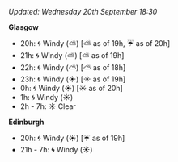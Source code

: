 *Updated: Wednesday 20th September 18:30*

**Glasgow**

* 20h: :cyclone: Windy (:partly_sunny:) [:partly_sunny: as of 19h, :umbrella: as of 20h]
* 21h: :cyclone: Windy (:partly_sunny:) [:partly_sunny: as of 19h]
* 22h: :cyclone: Windy (:partly_sunny:) [:partly_sunny: as of 18h]
* 23h: :cyclone: Windy (:sunny:) [:sunny: as of 19h]
* 0h: :cyclone: Windy (:sunny:) [:sunny: as of 20h]
* 1h: :cyclone: Windy (:sunny:)
* 2h - 7h: :sunny: Clear

**Edinburgh**

* 20h: :cyclone: Windy (:sunny:) [:umbrella: as of 19h]
* 21h - 7h: :cyclone: Windy (:sunny:)
